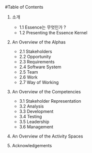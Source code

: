 #Table of Contents

1.	소개
    -  1.1	Essence는 무엇인가 ?	
    -  1.2	Presenting the Essence Kernel 	

2.	An Overview of the Alphas 	
    - 2.1	Stakeholders	
    - 2.2	Opportunity 	
    - 2.3	Requirements	
    - 2.4	Software System	
    - 2.5	Team	
    - 2.6	Work	
    - 2.7	Way of Working	
    
3. An Overview of the Competencies 	
    - 3.1	Stakeholder Representation 	
    - 3.2	Analysis	
    - 3.3	Development 	
    - 3.4	Testing	
    - 3.5	Leadership	
    - 3.6	Management 	

4.	An Overview of the Activity Spaces	

5.	Acknowledgements 	


